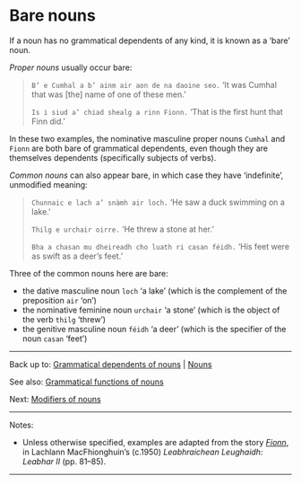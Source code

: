 # Bare nouns

If a noun has no grammatical dependents of any kind, it is known as a ‘bare’ noun.

*Proper nouns* usually occur bare:

> `B’ e Cumhal a b’ ainm air aon de na daoine seo.` ‘It was Cumhal that was [the] name of one of these men.’
>
> `Is i siud a’ chiad shealg a rinn Fionn.` ‘That is the first hunt that Finn did.’

In these two examples, the nominative masculine proper nouns `Cumhal` and `Fionn` are both bare of grammatical dependents, even though they are themselves dependents (specifically subjects of verbs). 

*Common nouns* can also appear bare, in which case they have ‘indefinite’, unmodified meaning:

> `Chunnaic e lach a’ snàmh air loch.` ‘He saw a duck swimming on a lake.’
>
> `Thilg e urchair oirre.` ‘He threw a stone at her.’
> 
> `Bha a chasan mu dheireadh cho luath ri casan féidh.` ‘His feet were as swift as a deer’s feet.’

Three of the common nouns here are bare:
- the dative masculine noun `loch` ‘a lake’ (which is the complement of the preposition `air` ‘on’)
- the nominative feminine noun `urchair` ‘a stone’ (which is the object of the verb `thilg` ‘threw’)
- the genitive masculine noun `féidh` ‘a deer’ (which is the specifier of the noun `casan` ‘feet’)

----

Back up to: [Grammatical dependents of nouns](index.md) \| [Nouns](../index.md)

See also: [Grammatical functions of nouns](../grammatical-functions/index.md)

Next: [Modifiers of nouns](modifiers/index.md)

----

Notes:

- Unless otherwise specified, examples are adapted from the story *[Fionn](../../texts/Fionn.md)*, in Lachlann MacFhionghuin’s (c.1950) *Leabhraichean Leughaidh: Leabhar II* (pp. 81–85).

----
